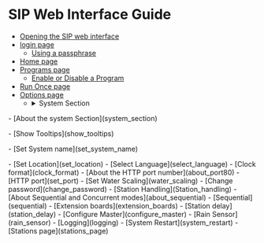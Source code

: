 # SIP Web Interface Guide
-   [Opening the SIP web interface](ui_access)
- 	[login page](about_login)
	-   [Using a passphrase](passphrase_login)
-   [Home page](home_page)
-   [Programs page](programs_page)
    -   [Enable or Disable a Program](enable_disable_program)
-   [Run Once page](run_once_page)
-   [Options page](options_page)
    -   <details><summary>System Section</summary>
<p>        -   [About the system Section](system_section)</p>
<p>        -   [Show Tooltips](show_tooltips)</p>
<p>        -   [Set System name](set_system_name)</p>
        -   [Set Location](set_location)
        -   [Select Language](select_language)
        -   [Clock format](clock_format)
        -   [About the HTTP port number](about_port80)
            -   [HTTP port](set_port)
        -   [Set Water Scaling](water_scaling)</details>
    -   [Change password](change_password)
    -   [Station Handling](Station_handling)
        -   [About Sequential and Concurrent modes](about_sequential)
        -   [Sequential](sequential)
        -   [Extension boards](extension_boards)
        -   [Station delay](station_delay)
    -   [Configure Master](configure_master)
    -   [Rain Sensor](rain_sensor)
    -   [Logging](logging)
    -   [System Restart](system_restart)
-   [Stations page](stations_page)

